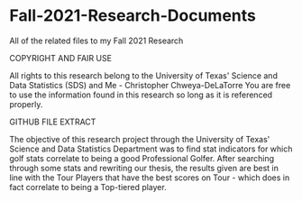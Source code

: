 # Fall-2021-Research-Documents
All of the related files to my Fall 2021 Research

COPYRIGHT AND FAIR USE

All rights to this research belong to the University of Texas' Science and Data Statistics (SDS) and Me - Christopher Chweya-DeLaTorre
You are free to use the information found in this research so long as it is referenced properly.


GITHUB FILE EXTRACT

The objective of this research project through the University of Texas' Science and Data Statistics Department was to find stat indicators for which golf stats correlate to being a good Professional Golfer. After searching through some stats and rewriting our thesis, the results given are best in line with the Tour Players that have the best scores on Tour - which does in fact correlate to being a Top-tiered player.
